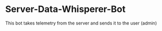 # Server-Data-Whisperer-Bot
This bot takes telemetry from the server and sends it to the user (admin)
